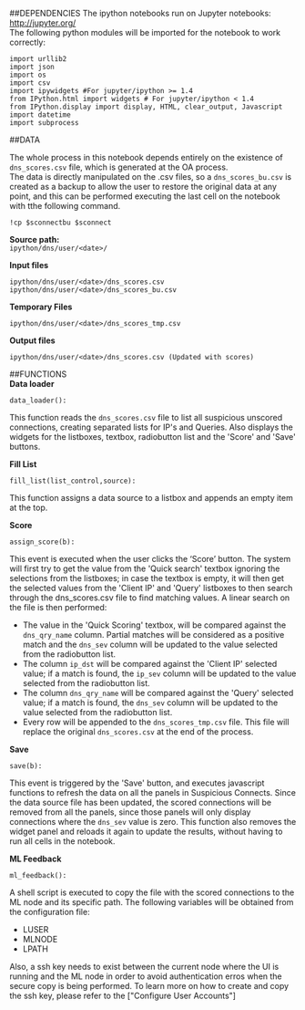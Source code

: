 ##DEPENDENCIES
The ipython notebooks run on Jupyter notebooks: http://jupyter.org/  
The following python modules will be imported for the notebook to work correctly:    
```
import urllib2  
import json  
import os  
import csv  
import ipywidgets #For jupyter/ipython >= 1.4  
from IPython.html import widgets # For jupyter/ipython < 1.4  
from IPython.display import display, HTML, clear_output, Javascript   
import datetime  
import subprocess 
```


##DATA  

The whole process in this notebook depends entirely on the existence of `dns_scores.csv` file, which is generated at the OA process.  
The data is directly manipulated on the .csv files, so a `dns_scores_bu.csv` is created as a backup to allow the user to restore the original data at any point, 
and this can be performed executing the last cell on the notebook with tthe following command.  
```
!cp $sconnectbu $sconnect
```

**Source path:**   
`ipython/dns/user/<date>/`  

**Input files**
```
ipython/dns/user/<date>/dns_scores.csv  
ipython/dns/user/<date>/dns_scores_bu.csv
```
**Temporary Files**
```
ipython/dns/user/<date>/dns_scores_tmp.csv
```
**Output files**
```
ipython/dns/user/<date>/dns_scores.csv (Updated with scores)
```

##FUNCTIONS  
**Data loader**
````
data_loader():
````
This function reads the `dns_scores.csv` file to list all suspicious unscored connections, creating separated lists for 
IP's and Queries. Also displays the widgets for the listboxes, textbox, radiobutton list and the 'Score' and 'Save' buttons.  
  
  
**Fill List**
```` 
fill_list(list_control,source):
````
This function assigns a data source to a listbox and appends an empty item at the top. 
  
   
**Score**
````   
assign_score(b):
````  
This event is executed when the user clicks the ‘Score’ button. The system will first try to get the value from the 'Quick search' textbox ignoring the selections from the listboxes; in case the textbox is empty, it will then
 get the selected values from the 'Client IP' and 'Query' listboxes to then search through the dns_scores.csv file to find matching values. 
A linear search on the file is then performed:  
- The value in the 'Quick Scoring' textbox, will be compared against the `dns_qry_name` column. Partial matches will be considered as a positive match and the `dns_sev` column will be updated to the value selected from the radiobutton list. 
- The column `ip_dst` will be compared against the 'Client IP' selected value; if a match is found, the `ip_sev` column will be updated to the value selected from the radiobutton list.  
- The column `dns_qry_name` will be compared against the 'Query' selected value; if a match is found, the `dns_sev` column will be updated to the value selected from the radiobutton list.   
- Every row will be appended to the `dns_scores_tmp.csv` file. This file will replace the original `dns_scores.csv` at the end of the process.  

**Save**
```` 
save(b):
````
This event is triggered by the 'Save' button, and executes javascript functions to refresh the data on all the panels in Suspicious Connects. Since the data source file has been updated, the scored connections will be removed from all
the panels, since those panels will only display connections where the `dns_sev` value is zero.
This function also removes the widget panel and reloads it again to update the results, without having to run all cells in the notebook.

**ML Feedback**
````
ml_feedback():
````
A shell script is executed to copy the file with the scored connections to the ML node and its specific path. 
The following variables will be obtained from the configuration file:  
- LUSER  
- MLNODE   
- LPATH  

Also, a ssh key needs to exist between the current node where the UI is running and the ML node 
in order to avoid authentication erros when the secure copy is being performed.
To learn more on how to create and copy the ssh key, please refer to the ["Configure User Accounts"]  
   